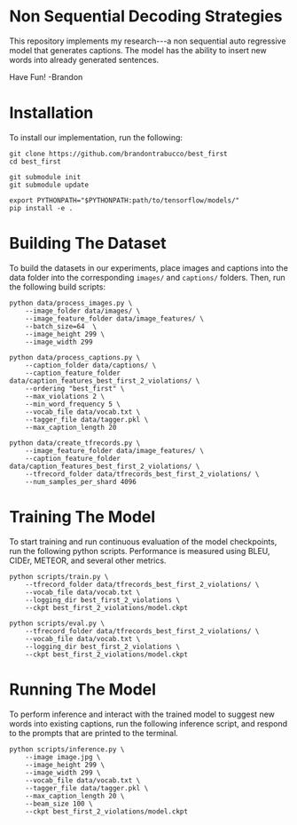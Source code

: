 # Non Sequential Decoding Strategies

This repository implements my research---a non sequential auto regressive model that generates captions. The model has the ability to insert new words into already generated sentences.

Have Fun! -Brandon

# Installation

To install our implementation, run the following:

```
git clone https://github.com/brandontrabucco/best_first
cd best_first

git submodule init
git submodule update

export PYTHONPATH="$PYTHONPATH:path/to/tensorflow/models/"
pip install -e .
```

# Building The Dataset


To build the datasets in our experiments, place images and captions into the data folder into the corresponding `images/` and `captions/` folders. Then, run the following build scripts:

```
python data/process_images.py \
    --image_folder data/images/ \
    --image_feature_folder data/image_features/ \
    --batch_size=64  \
    --image_height 299 \
    --image_width 299

python data/process_captions.py \
    --caption_folder data/captions/ \
    --caption_feature_folder data/caption_features_best_first_2_violations/ \
    --ordering "best_first" \
    --max_violations 2 \
    --min_word_frequency 5 \
    --vocab_file data/vocab.txt \
    --tagger_file data/tagger.pkl \
    --max_caption_length 20

python data/create_tfrecords.py \
    --image_feature_folder data/image_features/ \
    --caption_feature_folder data/caption_features_best_first_2_violations/ \
    --tfrecord_folder data/tfrecords_best_first_2_violations/ \
    --num_samples_per_shard 4096
```

# Training The Model

To start training and run continuous evaluation of the model checkpoints, run the following python scripts. Performance is measured using BLEU, CIDEr, METEOR, and several other metrics.

```
python scripts/train.py \
    --tfrecord_folder data/tfrecords_best_first_2_violations/ \
    --vocab_file data/vocab.txt \
    --logging_dir best_first_2_violations \
    --ckpt best_first_2_violations/model.ckpt

python scripts/eval.py \
    --tfrecord_folder data/tfrecords_best_first_2_violations/ \
    --vocab_file data/vocab.txt \
    --logging_dir best_first_2_violations \
    --ckpt best_first_2_violations/model.ckpt
```

# Running The Model

To perform inference and interact with the trained model to suggest new words into existing captions, run the following inference script, and respond to the prompts that are printed to the terminal.

```
python scripts/inference.py \
    --image image.jpg \
    --image_height 299 \
    --image_width 299 \
    --vocab_file data/vocab.txt \
    --tagger_file data/tagger.pkl \
    --max_caption_length 20 \
    --beam_size 100 \
    --ckpt best_first_2_violations/model.ckpt
```

